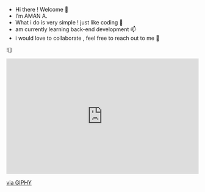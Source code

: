 - Hi there ! Welcome 👋 
- I’m AMAN A.
- What i do is very simple ! just like coding 💞️ 
- am currently learning back-end development 📫
- i would love to collaborate , feel free to reach out to me 👀

![]<div style="width:100%;height:0;padding-bottom:60%;position:relative;"><iframe src="https://giphy.com/embed/MVna9PlqSD4GEoLXGm" width="100%" height="100%" style="position:absolute" frameBorder="0" class="giphy-embed" allowFullScreen></iframe></div><p><a href="https://giphy.com/gifs/girlswhocode-girls-who-code-MVna9PlqSD4GEoLXGm">via GIPHY</a></p>

